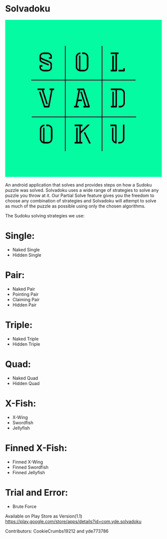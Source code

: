 # Solvadoku
![Logo](https://github.com/yde773786/Solvadoku/blob/master/ic_launcher-playstore.png)


An android application that solves and provides steps on how a Sudoku puzzle was solved.
Solvadoku uses a wide range of strategies to solve any puzzle you throw at it. Our Partial Solve feature gives you the freedom to choose any combination of strategies and Solvadoku will attempt to solve as much of the puzzle as possible using only the chosen algorithms.


The Sudoku solving strategies we use:

# Single:

* Naked Single
* Hidden Single

# Pair:
* Naked Pair
* Pointing Pair
* Claiming Pair
* Hidden Pair

# Triple:
* Naked Triple
* Hidden Triple


# Quad:
* Naked Quad
* Hidden Quad

# X-Fish:
* X-Wing
* Swordfish
* Jellyfish

# Finned X-Fish:
* Finned X-Wing
* Finned Swordfish
* Finned Jellyfish

# Trial and Error:
* Brute Force


Available on Play Store as Version(1.1)
https://play.google.com/store/apps/details?id=com.yde.solvadoku

Contributors: CookieCrumbs19212 and yde773786
